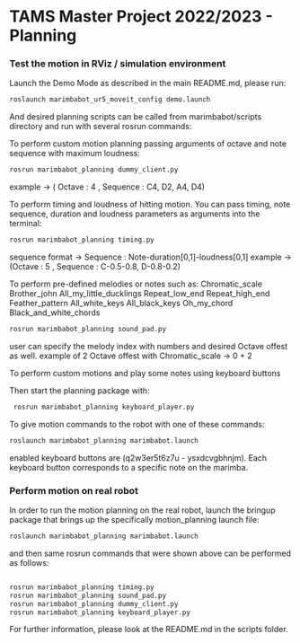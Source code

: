 # TAMS Master Project 2022/2023 - Planning

### Test the motion in RViz / simulation environment
Launch the Demo Mode as described in the main README.md, please run: 

```bash
roslaunch marimbabot_ur5_moveit_config demo.launch
```

And desired planning scripts can be called from marimbabot/scripts directory and run with several rosrun commands:

To perform custom motion planning passing arguments of octave and note sequence with maximum loudness:
```bash
rosrun marimbabot_planning dummy_client.py
```
example -> ( Octave : 4 , Sequence : C4, D2, A4, D4)


To perform timing and loudness of hitting motion. You can pass timing, note sequence, duration and loudness parameters as arguments into the terminal:
```bash
rosrun marimbabot_planning timing.py
```
sequence format -> Sequence : Note-duration[0,1]-loudness[0,1]
example -> (Octave : 5 , Sequence : C-0.5-0.8, D-0.8-0.2)


To perform pre-defined melodies or notes such as: 
Chromatic_scale
Brother_john
All_my_little_ducklings
Repeat_low_end
Repeat_high_end
Feather_pattern
All_white_keys
All_black_keys
Oh_my_chord
Black_and_white_chords
```bash
rosrun marimbabot_planning sound_pad.py
```
user can specify the melody index with numbers and desired Octave offest as well.
example of 2 Octave offest with Chromatic_scale -> 0 + 2


To perform custom motions and play some notes using keyboard buttons 


 Then start the planning package with:

```bash
 rosrun marimbabot_planning keyboard_player.py
```


To give motion commands to the robot with one of these commands:

```bash
roslaunch marimbabot_planning marimbabot.launch
```
enabled keyboard buttons are (q2w3er5t6z7u -  ysxdcvgbhnjm). Each keyboard button corresponds to a specific note on the marimba.

### Perform motion on real robot

In order to run the motion planning on the real robot, launch the bringup package that brings up the specifically motion_planning launch file:

```bash
roslaunch marimbabot_planning marimbabot.launch
```
and then same rosrun commands that were shown above can be performed as follows:

```bash

rosrun marimbabot_planning timing.py
rosrun marimbabot_planning sound_pad.py
rosrun marimbabot_planning dummy_client.py
rosrun marimbabot_planning keyboard_player.py

```

For further information, please look at the README.md in the scripts folder.
